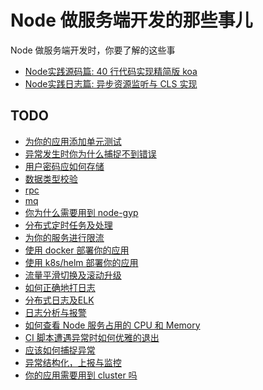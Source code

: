 # Node 做服务端开发的那些事儿

Node 做服务端开发时，你要了解的这些事

+ [Node实践源码篇: 40 行代码实现精简版 koa](./koa.md)
+ [Node实践日志篇: 异步资源监听与 CLS 实现](./cls.md)


## TODO

+ [为你的应用添加单元测试](./test.md)
+ [异常发生时你为什么捕捉不到错误]()
+ [用户密码应如何存储]()
+ [数据类型校验]()
+ [rpc]()
+ [mq]()
+ [你为什么需要用到 node-gyp](./gyp.md)
+ [分布式定时任务及处理](./cron.md)
+ [为你的服务进行限流](./rate-limit.md)
+ [使用 docker 部署你的应用](./docker.md)
+ [使用 k8s/helm 部署你的应用](./k8s.md)
+ [流量平滑切换及滚动升级](./roll-update.md)
+ [如何正确地打日志](./log.md)
+ [分布式日志及ELK]()
+ [日志分析与报警]()
+ [如何查看 Node 服务占用的 CPU 和 Memory]()
+ [CI 脚本遭遇异常时如何优雅的退出]()
+ [应该如何捕捉异常]()
+ [异常结构化，上报与监控]()
+ [你的应用需要用到 cluster 吗]()
